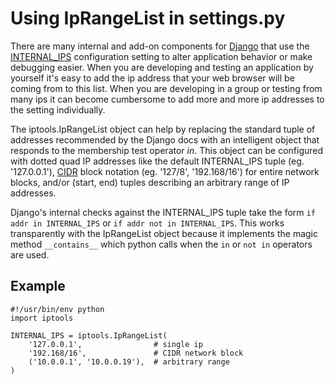# Using IpRangeList in settings.py #

There are many internal and add-on components for [Django](http://www.djangoproject.com/) that use the [INTERNAL\_IPS](http://docs.djangoproject.com/en/dev/ref/settings/#internal-ips) configuration setting to alter application behavior or make debugging easier. When you are developing and testing an application by yourself it's easy to add the ip address that your web browser will be coming from to this list. When you are developing in a group or testing from many ips it can become cumbersome to add more and more ip addresses to the setting individually.

The iptools.IpRangeList object can help by replacing the standard tuple of addresses recommended by the Django docs with an intelligent object that responds to the membership test operator _in_. This object can be configured with dotted quad IP addresses like the default INTERNAL\_IPS tuple (eg. '127.0.0.1'), [CIDR](http://en.wikipedia.org/wiki/Classless_Inter-Domain_Routing) block notation (eg. '127/8', '192.168/16') for entire network blocks, and/or (start, end) tuples describing an arbitrary range of IP addresses.

Django's internal checks against the INTERNAL\_IPS tuple take the form `if addr in INTERNAL_IPS` or `if addr not in INTERNAL_IPS`. This works transparently with the IpRangeList object because it implements the magic method `__contains__` which python calls when the `in` or `not in` operators are used.

## Example ##

```
#!/usr/bin/env python
import iptools

INTERNAL_IPS = iptools.IpRangeList(
    '127.0.0.1',                # single ip
    '192.168/16',               # CIDR network block
    ('10.0.0.1', '10.0.0.19'),  # arbitrary range
)
```